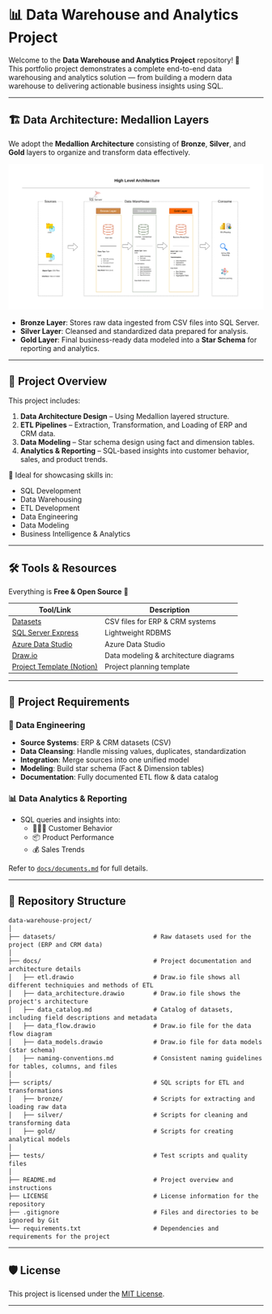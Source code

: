 # 📊 Data Warehouse and Analytics Project

Welcome to the **Data Warehouse and Analytics Project** repository! 🚀  
This portfolio project demonstrates a complete end-to-end data warehousing and analytics solution — from building a modern data warehouse to delivering actionable business insights using SQL.

---

## 🏗️ Data Architecture: Medallion Layers

We adopt the **Medallion Architecture** consisting of **Bronze**, **Silver**, and **Gold** layers to organize and transform data effectively.

![Data Architecture](docs/data_architecture.png)

- **Bronze Layer**: Stores raw data ingested from CSV files into SQL Server.
- **Silver Layer**: Cleansed and standardized data prepared for analysis.
- **Gold Layer**: Final business-ready data modeled into a **Star Schema** for reporting and analytics.

---

## 📖 Project Overview

This project includes:

1. **Data Architecture Design** – Using Medallion layered structure.
2. **ETL Pipelines** – Extraction, Transformation, and Loading of ERP and CRM data.
3. **Data Modeling** – Star schema design using fact and dimension tables.
4. **Analytics & Reporting** – SQL-based insights into customer behavior, sales, and product trends.

🎯 Ideal for showcasing skills in:
- SQL Development
- Data Warehousing
- ETL Development
- Data Engineering
- Data Modeling
- Business Intelligence & Analytics

---

## 🛠️ Tools & Resources

Everything is **Free & Open Source** 🎉

| Tool/Link | Description |
|----------|-------------|
| [Datasets](datasets/) | CSV files for ERP & CRM systems |
| [SQL Server Express](https://www.microsoft.com/en-us/sql-server/sql-server-downloads) | Lightweight RDBMS |
| [Azure Data Studio](https://azure.microsoft.com/en-us/products/data-studio) | Azure Data Studio|
| [Draw.io](https://www.drawio.com/) | Data modeling & architecture diagrams |
| [Project Template (Notion)](https://abdulalimswe.notion.site/Data-Warehouse-Project-21244dbfc2ea80b8967ce4243900447c?pvs=73) | Project planning template |

---

## 🚀 Project Requirements

### 🔧 Data Engineering

- **Source Systems**: ERP & CRM datasets (CSV)
- **Data Cleansing**: Handle missing values, duplicates, standardization
- **Integration**: Merge sources into one unified model
- **Modeling**: Build star schema (Fact & Dimension tables)
- **Documentation**: Fully documented ETL flow & data catalog

### 📊 Data Analytics & Reporting

- SQL queries and insights into:
  - 🧑‍🤝‍🧑 Customer Behavior
  - 📦 Product Performance
  - 💰 Sales Trends

Refer to [`docs/documents.md`](docs/documents.md) for full details.

---

## 📂 Repository Structure

```
data-warehouse-project/
│
├── datasets/                           # Raw datasets used for the project (ERP and CRM data)
│
├── docs/                               # Project documentation and architecture details
│   ├── etl.drawio                      # Draw.io file shows all different techniquies and methods of ETL
│   ├── data_architecture.drawio        # Draw.io file shows the project's architecture
│   ├── data_catalog.md                 # Catalog of datasets, including field descriptions and metadata
│   ├── data_flow.drawio                # Draw.io file for the data flow diagram
│   ├── data_models.drawio              # Draw.io file for data models (star schema)
│   ├── naming-conventions.md           # Consistent naming guidelines for tables, columns, and files
│
├── scripts/                            # SQL scripts for ETL and transformations
│   ├── bronze/                         # Scripts for extracting and loading raw data
│   ├── silver/                         # Scripts for cleaning and transforming data
│   ├── gold/                           # Scripts for creating analytical models
│
├── tests/                              # Test scripts and quality files
│
├── README.md                           # Project overview and instructions
├── LICENSE                             # License information for the repository
├── .gitignore                          # Files and directories to be ignored by Git
└── requirements.txt                    # Dependencies and requirements for the project
```
---

## 🛡️ License

This project is licensed under the [MIT License](LICENSE).  

---

